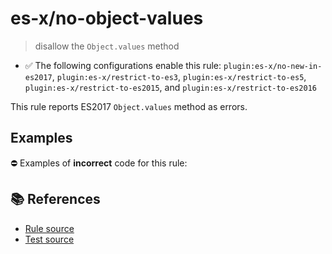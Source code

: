# es-x/no-object-values
> disallow the `Object.values` method

- ✅ The following configurations enable this rule: `plugin:es-x/no-new-in-es2017`, `plugin:es-x/restrict-to-es3`, `plugin:es-x/restrict-to-es5`, `plugin:es-x/restrict-to-es2015`, and `plugin:es-x/restrict-to-es2016`

This rule reports ES2017 `Object.values` method as errors.

## Examples

⛔ Examples of **incorrect** code for this rule:

<eslint-playground type="bad" code="/*eslint es-x/no-object-values: error */
const values = Object.values(obj)
" />

## 📚 References

- [Rule source](https://github.com/ota-meshi/eslint-plugin-es-x/blob/v4.1.0/lib/rules/no-object-values.js)
- [Test source](https://github.com/ota-meshi/eslint-plugin-es-x/blob/v4.1.0/tests/lib/rules/no-object-values.js)
